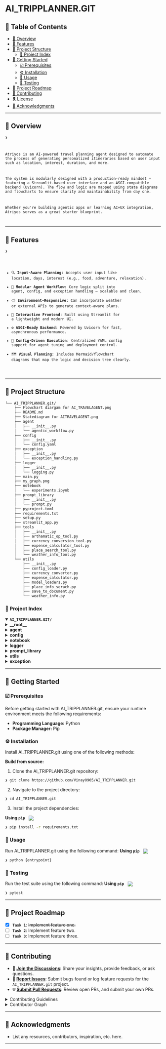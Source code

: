 <div align="left" style="position: relative;">

<h1>AI_TRIPPLANNER.GIT</h1>

## 🔗 Table of Contents

- [📍 Overview](#-overview)
- [👾 Features](#-features)
- [📁 Project Structure](#-project-structure)
  - [📂 Project Index](#-project-index)
- [🚀 Getting Started](#-getting-started)
  - [☑️ Prerequisites](#-prerequisites)
  - [⚙️ Installation](#-installation)
  - [🤖 Usage](#🤖-usage)
  - [🧪 Testing](#🧪-testing)
- [📌 Project Roadmap](#-project-roadmap)
- [🔰 Contributing](#-contributing)
- [🎗 License](#-license)
- [🙌 Acknowledgments](#-acknowledgments)

---

## 📍 Overview

<code>❯ 

Atriyos is an AI-powered travel planning agent designed to automate the process of generating personalized itineraries based on user input such as location, interest, duration, and more.

The system is modularly designed with a production-ready mindset — featuring a Streamlit-based user interface and an ASGI-compatible backend (Uvicorn). The flow and logic are mapped using state diagrams and flowcharts to ensure clarity and maintainability from day one.

Whether you're building agentic apps or learning AI+UX integration, Atriyos serves as a great starter blueprint.

</code>

---

## 👾 Features

<code>❯ 

- 🔍 **Input-Aware Planning**: Accepts user input like location, days, interest (e.g., food, adventure, relaxation).
- 🧠 **Modular Agent Workflow**: Core logic split into agent, config, and exception handling — scalable and clean.
- ⛅ **Environment-Responsive**: Can incorporate weather or external APIs to generate context-aware plans.
- 🎨 **Interactive Frontend**: Built using Streamlit for a lightweight and modern UI.
- ⚙️ **ASGI-Ready Backend**: Powered by Uvicorn for fast, asynchronous performance.
- 🧱 **Config-Driven Execution**: Centralized YAML config support for agent tuning and deployment control.
- 🗺️ **Visual Planning**: Includes Mermaid/flowchart diagrams that map the logic and decision tree clearly.


</code>

---

## 📁 Project Structure

```sh
└── AI_TRIPPLANNER.git/
    ├── Flowchart diargam for AI_TRAVELAGENT.png
    ├── README.md
    ├── Statediagram for AITRAVELAGENT.png
    ├── agent
    │   ├── __init__.py
    │   └── agentic_workflow.py
    ├── config
    │   ├── __init__.py
    │   └── config.yaml
    ├── exception
    │   ├── __init__.py
    │   └── exception_handling.py
    ├── logger
    │   ├── __init__.py
    │   └── logging.py
    ├── main.py
    ├── my_graph.png
    ├── notebook
    │   └── experiments.ipynb
    ├── prompt_library
    │   ├── __init__.py
    │   └── prompt.py
    ├── pyproject.toml
    ├── requirements.txt
    ├── setup.py
    ├── streamlit_app.py
    ├── tools
    │   ├── __init__.py
    │   ├── arthamatic_op_tool.py
    │   ├── currency_conversion_tool.py
    │   ├── expense_calculator_tool.py
    │   ├── place_search_tool.py
    │   └── weather_info_tool.py
    └── utils
        ├── __init__.py
        ├── config_loader.py
        ├── currency_converter.py
        ├── expense_calculator.py
        ├── model_loaders.py
        ├── place_info_serach.py
        ├── save_to_document.py
        └── weather_info.py
```


### 📂 Project Index
<details open>
	<summary><b><code>AI_TRIPPLANNER.GIT/</code></b></summary>
	<details> <!-- __root__ Submodule -->
		<summary><b>__root__</b></summary>
		<blockquote>
			<table>
			<tr>
				<td><b><a href='https://github.com/Vinay0905/AI_TRIPPLANNER.git/blob/master/streamlit_app.py'>streamlit_app.py</a></b></td>
				<td><code>❯ REPLACE-ME</code></td>
			</tr>
			<tr>
				<td><b><a href='https://github.com/Vinay0905/AI_TRIPPLANNER.git/blob/master/main.py'>main.py</a></b></td>
				<td><code>❯ REPLACE-ME</code></td>
			</tr>
			<tr>
				<td><b><a href='https://github.com/Vinay0905/AI_TRIPPLANNER.git/blob/master/requirements.txt'>requirements.txt</a></b></td>
				<td><code>❯ REPLACE-ME</code></td>
			</tr>
			<tr>
				<td><b><a href='https://github.com/Vinay0905/AI_TRIPPLANNER.git/blob/master/pyproject.toml'>pyproject.toml</a></b></td>
				<td><code>❯ REPLACE-ME</code></td>
			</tr>
			<tr>
				<td><b><a href='https://github.com/Vinay0905/AI_TRIPPLANNER.git/blob/master/setup.py'>setup.py</a></b></td>
				<td><code>❯ REPLACE-ME</code></td>
			</tr>
			</table>
		</blockquote>
	</details>
	<details> <!-- agent Submodule -->
		<summary><b>agent</b></summary>
		<blockquote>
			<table>
			<tr>
				<td><b><a href='https://github.com/Vinay0905/AI_TRIPPLANNER.git/blob/master/agent/agentic_workflow.py'>agentic_workflow.py</a></b></td>
				<td><code>❯ REPLACE-ME</code></td>
			</tr>
			</table>
		</blockquote>
	</details>
	<details> <!-- config Submodule -->
		<summary><b>config</b></summary>
		<blockquote>
			<table>
			<tr>
				<td><b><a href='https://github.com/Vinay0905/AI_TRIPPLANNER.git/blob/master/config/config.yaml'>config.yaml</a></b></td>
				<td><code>❯ REPLACE-ME</code></td>
			</tr>
			</table>
		</blockquote>
	</details>
	<details> <!-- notebook Submodule -->
		<summary><b>notebook</b></summary>
		<blockquote>
			<table>
			<tr>
				<td><b><a href='https://github.com/Vinay0905/AI_TRIPPLANNER.git/blob/master/notebook/experiments.ipynb'>experiments.ipynb</a></b></td>
				<td><code>❯ REPLACE-ME</code></td>
			</tr>
			</table>
		</blockquote>
	</details>
	<details> <!-- logger Submodule -->
		<summary><b>logger</b></summary>
		<blockquote>
			<table>
			<tr>
				<td><b><a href='https://github.com/Vinay0905/AI_TRIPPLANNER.git/blob/master/logger/logging.py'>logging.py</a></b></td>
				<td><code>❯ REPLACE-ME</code></td>
			</tr>
			</table>
		</blockquote>
	</details>
	<details> <!-- prompt_library Submodule -->
		<summary><b>prompt_library</b></summary>
		<blockquote>
			<table>
			<tr>
				<td><b><a href='https://github.com/Vinay0905/AI_TRIPPLANNER.git/blob/master/prompt_library/prompt.py'>prompt.py</a></b></td>
				<td><code>❯ REPLACE-ME</code></td>
			</tr>
			</table>
		</blockquote>
	</details>
	<details> <!-- utils Submodule -->
		<summary><b>utils</b></summary>
		<blockquote>
			<table>
			<tr>
				<td><b><a href='https://github.com/Vinay0905/AI_TRIPPLANNER.git/blob/master/utils/save_to_document.py'>save_to_document.py</a></b></td>
				<td><code>❯ REPLACE-ME</code></td>
			</tr>
			<tr>
				<td><b><a href='https://github.com/Vinay0905/AI_TRIPPLANNER.git/blob/master/utils/weather_info.py'>weather_info.py</a></b></td>
				<td><code>❯ REPLACE-ME</code></td>
			</tr>
			<tr>
				<td><b><a href='https://github.com/Vinay0905/AI_TRIPPLANNER.git/blob/master/utils/expense_calculator.py'>expense_calculator.py</a></b></td>
				<td><code>❯ REPLACE-ME</code></td>
			</tr>
			<tr>
				<td><b><a href='https://github.com/Vinay0905/AI_TRIPPLANNER.git/blob/master/utils/config_loader.py'>config_loader.py</a></b></td>
				<td><code>❯ REPLACE-ME</code></td>
			</tr>
			<tr>
				<td><b><a href='https://github.com/Vinay0905/AI_TRIPPLANNER.git/blob/master/utils/currency_converter.py'>currency_converter.py</a></b></td>
				<td><code>❯ REPLACE-ME</code></td>
			</tr>
			<tr>
				<td><b><a href='https://github.com/Vinay0905/AI_TRIPPLANNER.git/blob/master/utils/place_info_serach.py'>place_info_serach.py</a></b></td>
				<td><code>❯ REPLACE-ME</code></td>
			</tr>
			<tr>
				<td><b><a href='https://github.com/Vinay0905/AI_TRIPPLANNER.git/blob/master/utils/model_loaders.py'>model_loaders.py</a></b></td>
				<td><code>❯ REPLACE-ME</code></td>
			</tr>
			</table>
		</blockquote>
	</details>
	<details> <!-- exception Submodule -->
		<summary><b>exception</b></summary>
		<blockquote>
			<table>
			<tr>
				<td><b><a href='https://github.com/Vinay0905/AI_TRIPPLANNER.git/blob/master/exception/exception_handling.py'>exception_handling.py</a></b></td>
				<td><code>❯ REPLACE-ME</code></td>
			</tr>
			</table>
		</blockquote>
	</details>
</details>

---
## 🚀 Getting Started

### ☑️ Prerequisites

Before getting started with AI_TRIPPLANNER.git, ensure your runtime environment meets the following requirements:

- **Programming Language:** Python
- **Package Manager:** Pip


### ⚙️ Installation

Install AI_TRIPPLANNER.git using one of the following methods:

**Build from source:**

1. Clone the AI_TRIPPLANNER.git repository:
```sh
❯ git clone https://github.com/Vinay0905/AI_TRIPPLANNER.git
```

2. Navigate to the project directory:
```sh
❯ cd AI_TRIPPLANNER.git
```

3. Install the project dependencies:


**Using `pip`** &nbsp; [<img align="center" src="https://img.shields.io/badge/Pip-3776AB.svg?style={badge_style}&logo=pypi&logoColor=white" />](https://pypi.org/project/pip/)

```sh
❯ pip install -r requirements.txt
```




### 🤖 Usage
Run AI_TRIPPLANNER.git using the following command:
**Using `pip`** &nbsp; [<img align="center" src="https://img.shields.io/badge/Pip-3776AB.svg?style={badge_style}&logo=pypi&logoColor=white" />](https://pypi.org/project/pip/)

```sh
❯ python {entrypoint}
```


### 🧪 Testing
Run the test suite using the following command:
**Using `pip`** &nbsp; [<img align="center" src="https://img.shields.io/badge/Pip-3776AB.svg?style={badge_style}&logo=pypi&logoColor=white" />](https://pypi.org/project/pip/)

```sh
❯ pytest
```


---
## 📌 Project Roadmap

- [X] **`Task 1`**: <strike>Implement feature one.</strike>
- [ ] **`Task 2`**: Implement feature two.
- [ ] **`Task 3`**: Implement feature three.

---

## 🔰 Contributing

- **💬 [Join the Discussions](https://github.com/Vinay0905/AI_TRIPPLANNER.git/discussions)**: Share your insights, provide feedback, or ask questions.
- **🐛 [Report Issues](https://github.com/Vinay0905/AI_TRIPPLANNER.git/issues)**: Submit bugs found or log feature requests for the `AI_TRIPPLANNER.git` project.
- **💡 [Submit Pull Requests](https://github.com/Vinay0905/AI_TRIPPLANNER.git/blob/main/CONTRIBUTING.md)**: Review open PRs, and submit your own PRs.

<details closed>
<summary>Contributing Guidelines</summary>

1. **Fork the Repository**: Start by forking the project repository to your github account.
2. **Clone Locally**: Clone the forked repository to your local machine using a git client.
   ```sh
   git clone https://github.com/Vinay0905/AI_TRIPPLANNER.git
   ```
3. **Create a New Branch**: Always work on a new branch, giving it a descriptive name.
   ```sh
   git checkout -b new-feature-x
   ```
4. **Make Your Changes**: Develop and test your changes locally.
5. **Commit Your Changes**: Commit with a clear message describing your updates.
   ```sh
   git commit -m 'Implemented new feature x.'
   ```
6. **Push to github**: Push the changes to your forked repository.
   ```sh
   git push origin new-feature-x
   ```
7. **Submit a Pull Request**: Create a PR against the original project repository. Clearly describe the changes and their motivations.
8. **Review**: Once your PR is reviewed and approved, it will be merged into the main branch. Congratulations on your contribution!
</details>

<details closed>
<summary>Contributor Graph</summary>
<br>
<p align="left">
   <a href="https://github.com{/Vinay0905/AI_TRIPPLANNER.git/}graphs/contributors">
      <img src="https://contrib.rocks/image?repo=Vinay0905/AI_TRIPPLANNER.git">
   </a>
</p>
</details>

---


## 🙌 Acknowledgments

- List any resources, contributors, inspiration, etc. here.

---
